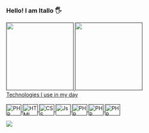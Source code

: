 ### Hello! I am Itallo 🖐️

<div>
  <a href="">
  <img height="180em" src="https://github-readme-stats.vercel.app/api?username=italloalves99&show_icons=true&theme=holi">
  <img height="180em" src="https://github-readme-stats.vercel.app/api/top-langs/?username=italloalves99&layout=compact&theme=holi">
</div>
Technologies I use in my day
<div style="display: inline_block"><br>
  <img align="center" alt="PHP" height="30" width="40" src="https://cdn.jsdelivr.net/gh/devicons/devicon/icons/git/git-original.svg">
  <img align="center" alt="HTML" height="30" width="40" src="https://cdn.jsdelivr.net/gh/devicons/devicon/icons/html5/html5-original.svg">
  <img align="center" alt="CSS" height="30" width="40" src="https://cdn.jsdelivr.net/gh/devicons/devicon/icons/css3/css3-original.svg">
  <img align="center" alt="Js" height="30" width="40" src="https://cdn.jsdelivr.net/gh/devicons/devicon/icons/javascript/javascript-plain.svg">
  <img align="center" alt="PHP" height="30" width="40" src="https://cdn.jsdelivr.net/gh/devicons/devicon/icons/php/php-plain.svg">
  <img align="center" alt="PHP" height="30" width="40" src="https://cdn.jsdelivr.net/gh/devicons/devicon/icons/bootstrap/bootstrap-original.svg">
  <img align="center" alt="PHP" height="30" width="40" src="https://cdn.jsdelivr.net/gh/devicons/devicon/icons/mysql/mysql-original.svg">
</div>
  
  
 
<div> 
  
  <a href="https://www.linkedin.com/in/itallo-alves-4b4953225/"><img src="https://img.shields.io/badge/LinkedIn-0077B5?style=for-the-badge&logo=linkedin&logoColor=white"></a> 
</div>
